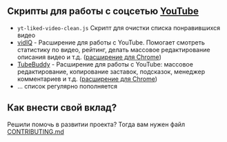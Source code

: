 ## Скрипты для работы с соцсетью [YouTube](https://youtube.com)

* `yt-liked-video-clean.js` Скрипт для очистки списка понравившихся видео
* [vidIQ](https://vidiq.com) - Расширение для работы с YouTube. Помогает смотреть статистику по видео, рейтинг, делать массовое редактирование описания видео и т.д. ([расширение для Chrome](https://chrome.google.com/webstore/detail/vidiq-vision-for-youtube/pachckjkecffpdphbpmfolblodfkgbhl))
* [TubeBuddy](https://www.tubebuddy.com/getfree) - Расширение для работы с YouTube: массовое редактирование, копирование заставок, подсказок, менеджер комментариев и т.д. ([расширение для Chrome](https://chrome.google.com/webstore/detail/tubebuddy-for-youtube/mhkhmbddkmdggbhaaaodilponhnccicb))
* ... список регулярно пополняется

## Как внести свой вклад?
Решили помочь в развитии проекта? Тогда вам нужен файл [CONTRIBUTING.md](https://github.com/AiratHalitov/social-scripts/blob/master/CONTRIBUTING.md)
